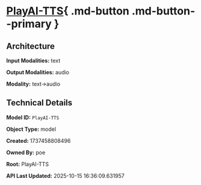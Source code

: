 # [PlayAI-TTS](https://poe.com/PlayAI-TTS){ .md-button .md-button--primary }

## Architecture

**Input Modalities:** text

**Output Modalities:** audio

**Modality:** text->audio


## Technical Details

**Model ID:** `PlayAI-TTS`

**Object Type:** model

**Created:** 1737458808496

**Owned By:** poe

**Root:** PlayAI-TTS

**API Last Updated:** 2025-10-15 16:36:09.631957
